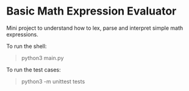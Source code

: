 # Basic Math Expression Evaluator

Mini project to understand how to lex, parse and interpret simple math expressions. 

To run the shell:
> python3 main.py

To run the test cases:
> python3 -m unittest tests
